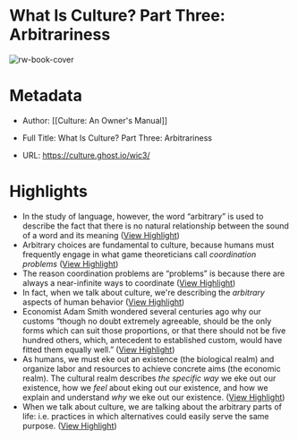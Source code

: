 # What Is Culture? Part Three: Arbitrariness

![rw-book-cover](https://culture.ghost.io/content/images/2022/02/marxyculturepost001a-1.jpg)

# Metadata
- Author: [[Culture: An Owner's Manual]]
- Full Title: What Is Culture? Part Three: Arbitrariness

- URL: https://culture.ghost.io/wic3/

# Highlights
- In the study of language, however, the word “arbitrary” is used to describe the fact that there is no natural relationship between the sound of a word and its meaning ([View Highlight](https://read.readwise.io/read/01hjdfp74gvcyvv6avyk843aw8))
- Arbitrary choices are fundamental to culture, because humans must frequently engage in what game theoreticians call *coordination problems* ([View Highlight](https://read.readwise.io/read/01hjdfq247nq0q6y3e2cd60wzx))
- The reason coordination problems are “problems” is because there are always a near-infinite ways to coordinate ([View Highlight](https://read.readwise.io/read/01hjdfsax15v5bbff4hy1pqcg6))
- In fact, when we talk about culture, we're describing the *arbitrary* aspects of human behavior ([View Highlight](https://read.readwise.io/read/01hjdfryq13dv7twpw36d6r6ag))
- Economist Adam Smith wondered several centuries ago why our customs “though no doubt extremely agreeable, should be the only forms which can suit those proportions, or that there should not be five hundred others, which, antecedent to established custom, would have fitted them equally well.” ([View Highlight](https://read.readwise.io/read/01hjekagy0349w2211q73dahr0))
- As humans, we must eke out an existence (the biological realm) and organize labor and resources to achieve concrete aims (the economic realm). The cultural realm describes *the specific way* we eke out our existence, how we *feel* about eking out our existence, and how we explain and understand *why* we eke out our existence. ([View Highlight](https://read.readwise.io/read/01hjekdzdfm912qcy43s6bx8dv))
- When we talk about culture, we are talking about the arbitrary parts of life: i.e. practices in which alternatives could easily serve the same purpose. ([View Highlight](https://read.readwise.io/read/01hjdfwhybcfknk6z6rq7t171v))
